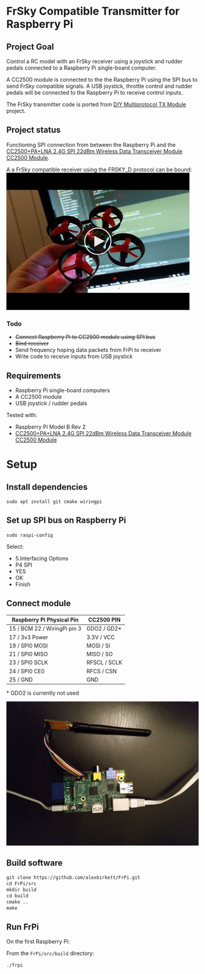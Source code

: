 # FrSky Compatible Transmitter for Raspberry Pi

## Project Goal

Control a RC model with an FrSky receiver using a joystick and rudder pedals connected to a Raspberry Pi single-board computer.

A CC2500 module is connected to the the Raspberry Pi using the SPI bus to send FrSky compatible signals. A USB joystick, throttle control and rudder pedals will be connected to the Raspberry Pi to receive control inputs.

The FrSky transmitter code is ported from [DIY Multiprotocol TX Module](https://github.com/pascallanger/DIY-Multiprotocol-TX-Module) project.

## Project status

Functioning SPI connection from between the Raspberry Pi and the [CC2500+PA+LNA 2.4G SPI 22dBm Wireless Data Transceiver Module CC2500 Module](https://www.aliexpress.com/item/CC2500-PA-LNA-2-4G-SPI-22dBm-Wireless-Data-Transceiver-Module/32606419424.html).


A a FrSky compatible receiver using the FRSKY_D protocol can be bound:
[![Progress](video_thumbnail.png)](https://www.youtube.com/watch?v=Y9kTib8ejkA)

### Todo
* ~~Connect Raspberry Pi to CC2500 module using SPI bus~~
* ~~Bind receiver~~
* Send frequency hoping data packets from FrPi to receiver
* Write code to receive inputs from USB joystick

## Requirements

* Raspberry Pi single-board computers
* A CC2500 module
* USB joystick / rudder pedals

Tested with:
* Raspberry Pi Model B Rev 2
* [CC2500+PA+LNA 2.4G SPI 22dBm Wireless Data Transceiver Module CC2500 Module](https://www.aliexpress.com/item/CC2500-PA-LNA-2-4G-SPI-22dBm-Wireless-Data-Transceiver-Module/32606419424.html)


# Setup

## Install dependencies

```
sudo apt install git cmake wiringpi
```

## Set up SPI bus on Raspberry Pi

```
sudo raspi-config
```

Select:

* 5.Interfacing Options
* P4 SPI
* YES
* OK
* Finish

## Connect module

| Raspberry Pi Physical Pin	     | CC2500 PIN 	|  
|---	                           |---	        |
|   15 / BCM 22 / WiringPi pin 3 | GDO2	/  GD2*
|   17 / 3v3 Power               | 3.3V	/ VCC
|   19 / SPI0 MOSI 	             | MOSI	/ SI
|   21 / SPI0 MISO               | MISO / SO
|   23 / SPI0 SCLK               | RFSCL / SCLK
|   24 / SPI0 CE0                | RFCS	 / CSN
|   25 / GND                     | GND

 \* GDO2 is currently not used


![CC2500 module connected to Raspberry Pi](cc2500_module_connected_to_raspberry_pi.jpg)


## Build software
```
git clone https://github.com/alexbirkett/FrPi.git
cd FrPi/src
mkdir build
cd build
cmake ..
make
```

## Run FrPi

On the first Raspberry Pi:

From the `FrPi/src/build` directory:

```
./frpi
```
